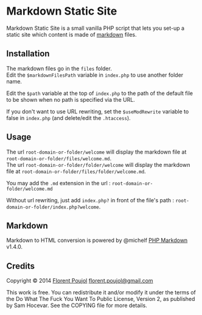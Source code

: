 # Markdown Static Site

Markdown Static Site is a small vanilla PHP script that lets you set-up a static site which content is made of [markdown](https://daringfireball.net/projects/markdown) files.

## Installation

The markdown files go in the `files` folder.  
Edit the `$markdownFilesPath` variable in `index.php` to use another folder name.

Edit the `$path` variable at the top of `index.php` to the path of the default file to be shown when no path is specified via the URL.

If you don't want to use URL rewriting, set the `$useModRewrite` variable to false in `index.php` (and delete/edit the `.htaccess`).

## Usage

The url `root-domain-or-folder/welcome` will display the markdown file at `root-domain-or-folder/files/welcome.md`.  
The url `root-domain-or-folder/folder/welcome` will display the markdown file at `root-domain-or-folder/files/folder/welcome.md`.  

You may add the `.md` extension in the url : `root-domain-or-folder/welcome.md`

Without url rewriting, just add `index.php?` in front of the file's path : `root-domain-or-folder/index.php?welcome`.

## Markdown

Markdown to HTML conversion is powered by @michelf [PHP Markdown](https://github.com/michelf/php-markdown) v1.4.0.

## Credits

Copyright © 2014 [Florent Poujol](http://florentpoujol.fr)   <florent.poujol@gmail.com>

This work is free. You can redistribute it and/or modify it under the terms of the Do What The Fuck You Want To Public License, Version 2, as published by Sam Hocevar. See the COPYING file for more details.

